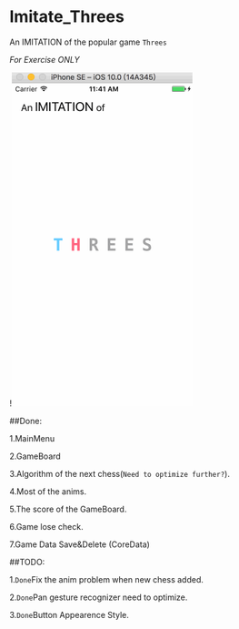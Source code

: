 # Imitate_Threes
An IMITATION of the popular game `Threes`

_For Exercise ONLY_

!![image](demo.gif)

##Done:

1.MainMenu

2.GameBoard

3.Algorithm of the next chess(`Need to optimize further?`).

4.Most of the anims.

5.The score of the GameBoard.

6.Game lose check.

7.Game Data Save&Delete (CoreData)

##TODO:

1.`Done`Fix the anim problem when new chess added.

2.`Done`Pan gesture recognizer need to optimize.

3.`Done`Button Appearence Style.
